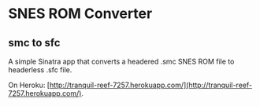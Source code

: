 SNES ROM Converter
==================

smc to sfc
----------

A simple Sinatra app that converts a headered .smc SNES ROM file to headerless .sfc file.

On Heroku: [http://tranquil-reef-7257.herokuapp.com/](http://tranquil-reef-7257.herokuapp.com/).
